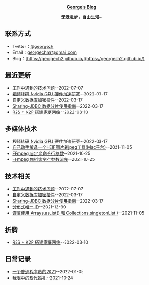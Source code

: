 **<p align="center">[George's Blog](https://https://georgech2.github.io/)</p>**
**<p align="center">无限进步，自由生活~</p>**

## 联系方式
- Twitter：[@georgezh](https://twitter.com/georgezh5)
- Email：[georgechmr@gmail.com](georgechmr@gmail.com)
- Blog：[https://georgech2.github.io/](https://georgech2.github.io/)
## 最近更新
- [工作中遇到的技术问题](https://github.com/GeorgeCh2/blog/issues/13)--2022-07-07
- [视频转码 Nvidia GPU 硬件加速研究](https://github.com/GeorgeCh2/blog/issues/12)--2022-03-17
- [自定义数据库加密插件](https://github.com/GeorgeCh2/blog/issues/11)--2022-03-17
- [Sharing-JDBC 数据分片使用指南](https://github.com/GeorgeCh2/blog/issues/10)--2022-03-17
- [R2S + K2P 搭建家庭网络](https://github.com/GeorgeCh2/blog/issues/9)--2022-03-10
## 多媒体技术
- [视频转码 Nvidia GPU 硬件加速研究](https://github.com/GeorgeCh2/blog/issues/12)--2022-03-17
- [自己动手编译一个HEIF图片转jpeg工具(Mac平台)](https://github.com/GeorgeCh2/blog/issues/6)--2021-11-05
- [FFmpeg 自定义命令行参数](https://github.com/GeorgeCh2/blog/issues/4)--2021-10-25
- [FFmpeg 解析命令行参数流程](https://github.com/GeorgeCh2/blog/issues/3)--2021-10-25
## 技术相关
- [工作中遇到的技术问题](https://github.com/GeorgeCh2/blog/issues/13)--2022-07-07
- [自定义数据库加密插件](https://github.com/GeorgeCh2/blog/issues/11)--2022-03-17
- [Sharing-JDBC 数据分片使用指南](https://github.com/GeorgeCh2/blog/issues/10)--2022-03-17
- [分布式唯一 ID](https://github.com/GeorgeCh2/blog/issues/7)--2021-12-30
- [谨慎使用 Arrays.asList() 和 Collections.singletonList()](https://github.com/GeorgeCh2/blog/issues/5)--2021-11-05
## 折腾
- [R2S + K2P 搭建家庭网络](https://github.com/GeorgeCh2/blog/issues/9)--2022-03-10
## 日常记录
- [ 一个普通程序员的2021](https://github.com/GeorgeCh2/blog/issues/8)--2022-01-05
- [我眼中的现代婚礼](https://github.com/GeorgeCh2/blog/issues/2)--2021-10-24
